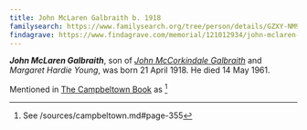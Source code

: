 ```yaml
---
title: John McLaren Galbraith b. 1918
familysearch: https://www.familysearch.org/tree/person/details/GZXY-NM9
findagrave: https://www.findagrave.com/memorial/121012934/john-mclaren-galbraith
---
```

***John McLaren Galbraith***, son of *[John McCorkindale Galbraith](galbraith-john-mccorkindale-1886-young.md)* and  *Margaret Hardie Young*,
was born  21 April 1918.  He died 14 May 1961.

Mentioned in [The Campbeltown Book](/sources/campbeltown.md) as [^campbeltown-book]


[^campbeltown-book]:  See /sources/campbeltown.md#page-355

